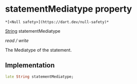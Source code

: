 


# statementMediatype property




    *[<Null safety>](https://dart.dev/null-safety)*


[String](https://api.flutter.dev/flutter/dart-core/String-class.html) statementMediatype
  
_read / write_



<p>The Mediatype of the statement.</p>



## Implementation

```dart
late String statementMediatype;


```







